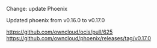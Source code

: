 Change: update Phoenix

Updated phoenix from v0.16.0 to v0.17.0

https://github.com/owncloud/ocis/pull/625
https://github.com/owncloud/phoenix/releases/tag/v0.17.0
